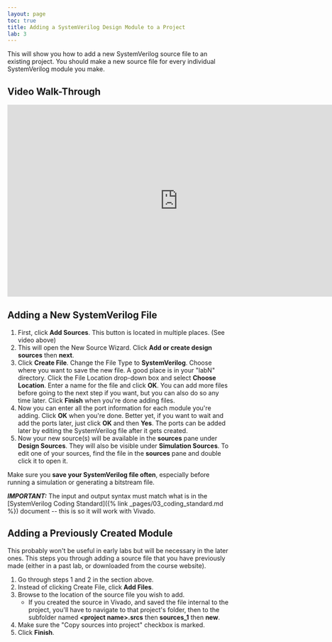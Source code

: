 ```yaml
---
layout: page
toc: true
title: Adding a SystemVerilog Design Module to a Project
lab: 3
---
```


This will show you how to add a new SystemVerilog source file to an existing project. You should make a new source file for every individual SystemVerilog module you make.

## Video Walk-Through
<iframe width="768" height="432" src="https://www.youtube.com/embed/18NNbml5qI0?rel=0" frameborder="0" allow="accelerometer; autoplay; encrypted-media; gyroscope; picture-in-picture" allowfullscreen></iframe>

## Adding a New SystemVerilog File
1. First, click **Add Sources**. This button is located in multiple places. (See video above)
2. This will open the New Source Wizard. Click **Add or create design sources** then **next**.
3. Click **Create File**. Change the File Type to **SystemVerilog**. Choose where you want to save the new file. A good place is in your "labN" directory. Click the File Location drop-down box and select **Choose Location**. Enter a name for the file and click **OK**. You can add more files before going to the next step if you want, but you can also do so any time later. Click **Finish** when you're done adding files.
4. Now you can enter all the port information for each module you're adding. Click **OK** when you're done. Better yet, if you want to wait and add the ports later, just click **OK** and then **Yes**. The ports can be added later by editing the SystemVerilog file after it gets created.
5. Now your new source(s) will be available in the **sources** pane under **Design Sources**. They will also be visible under **Simulation Sources**. To edit one of your sources, find the file in the **sources** pane and double click it to open it.

Make sure you **save your SystemVerilog file often**, especially before running a simulation or generating a bitstream file.

***IMPORTANT:*** The input and output syntax must match what is in the [SystemVerilog Coding Standard]({% link _pages/03_coding_standard.md %}) document -- this is so it will work with Vivado.

## Adding a Previously Created Module
This probably won't be useful in early labs but will be necessary in the later ones. This steps you through adding a source file that you have previously made (either in a past lab, or downloaded from the course website).

1. Go through steps 1 and 2 in the section above.
2. Instead of clicking Create File, click **Add Files**.
3. Browse to the location of the source file you wish to add.
   * If you created the source in Vivado, and saved the file internal to the project, you'll have to navigate to that project's folder, then to the subfolder named **\<project name\>.srcs** then **sources_1** then **new**.
4. Make sure the "Copy sources into project" checkbox is marked.
5. Click **Finish**.

<!--
==== Adding a file using Tcl commands ====

You can add a file to your project with a simple Tcl command on the command line. The syntax for adding a SystemVerilog design file is as follows:

<code>
add_files <file_name>
</code>

----

[[ta:tutorials#add_file_tutorial|TA Feedback]]
-->
